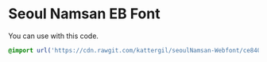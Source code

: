 # Seoul Namsan EB Font

 You can use with this code.
 
 ```css
 @import url('https://cdn.rawgit.com/kattergil/seoulNamsan-Webfont/ce840f3d/styles.css');
 ```